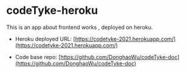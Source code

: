 # codeTyke-heroku
This is an app about frontend works , deployed on heroku.

- Heroku deployed URL: [https://codetyke-2021.herokuapp.com/](https://codetyke-2021.herokuapp.com/)

- Code base repo: [https://github.com/DonghaoWu/codeTyke-doc](https://github.com/DonghaoWu/codeTyke-doc)